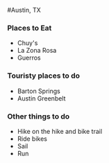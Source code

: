 #Austin, TX

### Places to Eat
- Chuy's
- La Zona Rosa
- Guerros

### Touristy places to do
- Barton Springs
- Austin Greenbelt

### Other things to do
- Hike on the hike and bike trail
- Ride bikes
- Sail
- Run
